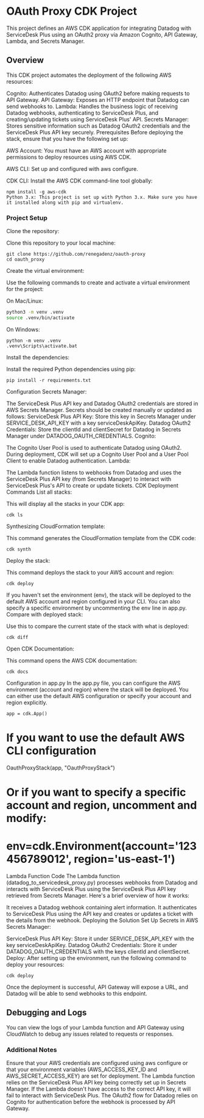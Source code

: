 # OAuth Proxy CDK Project
This project defines an AWS CDK application for integrating Datadog with ServiceDesk Plus using an OAuth2 proxy via Amazon Cognito, API Gateway, Lambda, and Secrets Manager.

## Overview
This CDK project automates the deployment of the following AWS resources:

Cognito: Authenticates Datadog using OAuth2 before making requests to API Gateway.
API Gateway: Exposes an HTTP endpoint that Datadog can send webhooks to.
Lambda: Handles the business logic of receiving Datadog webhooks, authenticating to ServiceDesk Plus, and creating/updating tickets using ServiceDesk Plus' API.
Secrets Manager: Stores sensitive information such as Datadog OAuth2 credentials and the ServiceDesk Plus API key securely.
Prerequisites
Before deploying the stack, ensure that you have the following set up:

AWS Account: You must have an AWS account with appropriate permissions to deploy resources using AWS CDK.

AWS CLI: Set up and configured with aws configure.

CDK CLI: Install the AWS CDK command-line tool globally:

```
npm install -g aws-cdk
Python 3.x: This project is set up with Python 3.x. Make sure you have it installed along with pip and virtualenv.
```

### Project Setup
Clone the repository:

Clone this repository to your local machine:

```
git clone https://github.com/renegadenz/oauth-proxy
cd oauth_proxy
```
Create the virtual environment:

Use the following commands to create and activate a virtual environment for the project:

On Mac/Linux:

```bash
python3 -m venv .venv
source .venv/bin/activate
```
On Windows:

```
python -m venv .venv
.venv\Scripts\activate.bat
```
Install the dependencies:

Install the required Python dependencies using pip:

```
pip install -r requirements.txt
```
Configuration
Secrets Manager:

The ServiceDesk Plus API key and Datadog OAuth2 credentials are stored in AWS Secrets Manager.
Secrets should be created manually or updated as follows:
ServiceDesk Plus API Key: Store this key in Secrets Manager under SERVICE_DESK_API_KEY with a key serviceDeskApiKey.
Datadog OAuth2 Credentials: Store the clientId and clientSecret for Datadog in Secrets Manager under DATADOG_OAUTH_CREDENTIALS.
Cognito:

The Cognito User Pool is used to authenticate Datadog using OAuth2.
During deployment, CDK will set up a Cognito User Pool and a User Pool Client to enable Datadog authentication.
Lambda:

The Lambda function listens to webhooks from Datadog and uses the ServiceDesk Plus API key (from Secrets Manager) to interact with ServiceDesk Plus's API to create or update tickets.
CDK Deployment Commands
List all stacks:

This will display all the stacks in your CDK app:

```
cdk ls
```
Synthesizing CloudFormation template:

This command generates the CloudFormation template from the CDK code:


```
cdk synth
```
Deploy the stack:

This command deploys the stack to your AWS account and region:
```
cdk deploy
```
If you haven't set the environment (env), the stack will be deployed to the default AWS account and region configured in your CLI. You can also specify a specific environment by uncommenting the env line in app.py.
Compare with deployed stack:

Use this to compare the current state of the stack with what is deployed:

```
cdk diff
```
Open CDK Documentation:

This command opens the AWS CDK documentation:
```
cdk docs
```
Configuration in app.py
In the app.py file, you can configure the AWS environment (account and region) where the stack will be deployed. You can either use the default AWS configuration or specify your account and region explicitly.

```
app = cdk.App()
```

# If you want to use the default AWS CLI configuration
OauthProxyStack(app, "OauthProxyStack")

# Or if you want to specify a specific account and region, uncomment and modify:
# env=cdk.Environment(account='123456789012', region='us-east-1')
Lambda Function Code
The Lambda function (datadog_to_servicedesk_proxy.py) processes webhooks from Datadog and interacts with ServiceDesk Plus using the ServiceDesk Plus API key retrieved from Secrets Manager. Here's a brief overview of how it works:

It receives a Datadog webhook containing alert information.
It authenticates to ServiceDesk Plus using the API key and creates or updates a ticket with the details from the webhook.
Deploying the Solution
Set Up Secrets in AWS Secrets Manager:

ServiceDesk Plus API Key: Store it under SERVICE_DESK_API_KEY with the key serviceDeskApiKey.
Datadog OAuth2 Credentials: Store it under DATADOG_OAUTH_CREDENTIALS with the keys clientId and clientSecret.
Deploy: After setting up the environment, run the following command to deploy your resources:

```
cdk deploy
```
Once the deployment is successful, API Gateway will expose a URL, and Datadog will be able to send webhooks to this endpoint.

## Debugging and Logs
You can view the logs of your Lambda function and API Gateway using CloudWatch to debug any issues related to requests or responses.

### Additional Notes
Ensure that your AWS credentials are configured using aws configure or that your environment variables (AWS_ACCESS_KEY_ID and AWS_SECRET_ACCESS_KEY) are set for deployment.
The Lambda function relies on the ServiceDesk Plus API key being correctly set up in Secrets Manager. If the Lambda doesn't have access to the correct API key, it will fail to interact with ServiceDesk Plus.
The OAuth2 flow for Datadog relies on Cognito for authentication before the webhook is processed by API Gateway.
